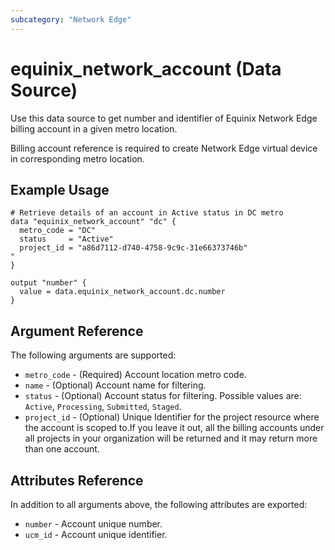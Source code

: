 ```yaml
---
subcategory: "Network Edge"
---
```


# equinix_network_account (Data Source)

Use this data source to get number and identifier of Equinix Network Edge
billing account in a given metro location.

Billing account reference is required to create Network Edge virtual device
in corresponding metro location.

## Example Usage

```hcl
# Retrieve details of an account in Active status in DC metro
data "equinix_network_account" "dc" {
  metro_code = "DC"
  status     = "Active"
  project_id = "a86d7112-d740-4758-9c9c-31e66373746b"
" 
}

output "number" {
  value = data.equinix_network_account.dc.number
}
```

## Argument Reference

The following arguments are supported:

* `metro_code` - (Required) Account location metro code.
* `name` - (Optional) Account name for filtering.
* `status` - (Optional) Account status for filtering. Possible values are: `Active`, `Processing`,
`Submitted`, `Staged`.
* `project_id` - (Optional) Unique Identifier for the project resource where the account is scoped to.If you
leave it out, all the billing accounts under all projects in your organization will be returned and it may return more than one account.

## Attributes Reference

In addition to all arguments above, the following attributes are exported:

* `number` - Account unique number.
* `ucm_id` - Account unique identifier.
